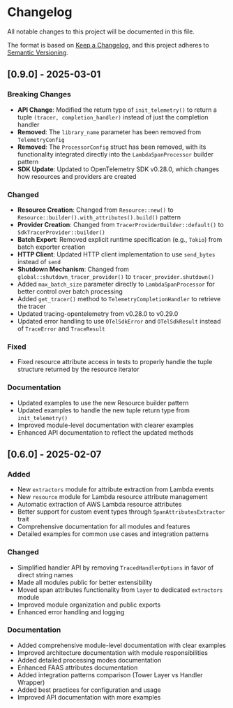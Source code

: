 # Changelog

All notable changes to this project will be documented in this file.

The format is based on [Keep a Changelog](https://keepachangelog.com/en/1.0.0/),
and this project adheres to [Semantic Versioning](https://semver.org/spec/v2.0.0.html).


## [0.9.0] - 2025-03-01
### Breaking Changes
- **API Change**: Modified the return type of `init_telemetry()` to return a tuple `(tracer, completion_handler)` instead of just the completion handler
- **Removed**: The `library_name` parameter has been removed from `TelemetryConfig`
- **Removed**: The `ProcessorConfig` struct has been removed, with its functionality integrated directly into the `LambdaSpanProcessor` builder pattern
- **SDK Update**: Updated to OpenTelemetry SDK v0.28.0, which changes how resources and providers are created

### Changed
- **Resource Creation**: Changed from `Resource::new()` to `Resource::builder().with_attributes().build()` pattern
- **Provider Creation**: Changed from `TracerProviderBuilder::default()` to `SdkTracerProvider::builder()`
- **Batch Export**: Removed explicit runtime specification (e.g., `Tokio`) from batch exporter creation
- **HTTP Client**: Updated HTTP client implementation to use `send_bytes` instead of `send`
- **Shutdown Mechanism**: Changed from `global::shutdown_tracer_provider()` to `tracer_provider.shutdown()`
- Added `max_batch_size` parameter directly to `LambdaSpanProcessor` for better control over batch processing
- Added `get_tracer()` method to `TelemetryCompletionHandler` to retrieve the tracer
- Updated tracing-opentelemetry from v0.28.0 to v0.29.0
- Updated error handling to use `OTelSdkError` and `OTelSdkResult` instead of `TraceError` and `TraceResult`

### Fixed
- Fixed resource attribute access in tests to properly handle the tuple structure returned by the resource iterator

### Documentation
- Updated examples to use the new Resource builder pattern
- Updated examples to handle the new tuple return type from `init_telemetry()`
- Improved module-level documentation with clearer examples
- Enhanced API documentation to reflect the updated methods

## [0.6.0] - 2025-02-07
### Added
- New `extractors` module for attribute extraction from Lambda events
- New `resource` module for Lambda resource attribute management
- Automatic extraction of AWS Lambda resource attributes
- Better support for custom event types through `SpanAttributesExtractor` trait
- Comprehensive documentation for all modules and features
- Detailed examples for common use cases and integration patterns

### Changed
- Simplified handler API by removing `TracedHandlerOptions` in favor of direct string names
- Made all modules public for better extensibility
- Moved span attributes functionality from `layer` to dedicated `extractors` module
- Improved module organization and public exports
- Enhanced error handling and logging

### Documentation
- Added comprehensive module-level documentation with clear examples
- Improved architecture documentation with module responsibilities
- Added detailed processing modes documentation
- Enhanced FAAS attributes documentation
- Added integration patterns comparison (Tower Layer vs Handler Wrapper)
- Added best practices for configuration and usage
- Improved API documentation with more examples


